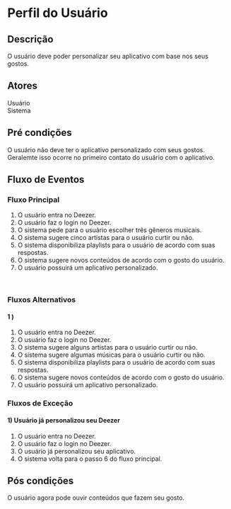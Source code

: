 # Perfil do Usuário
<div class="line"></div>

##  Descrição

O usuário deve poder personalizar seu aplicativo com base nos seus gostos.

##  Atores

Usuário
<br>
Sistema

##  Pré condições

O usuário não deve ter o aplicativo personalizado com seus gostos.
<br>
Geralemte isso ocorre no primeiro contato do usuário com o aplicativo.

##  Fluxo de Eventos

### Fluxo Principal
1. O usuário entra no Deezer.
2. O usuário faz o login no Deezer.
3. O sistema pede para o usuário escolher três gêneros musicais.
4. O sistema sugere cinco artistas para o usuário curtir ou não.
5. O sistema disponibiliza playlists para o usuário de acordo com suas respostas.
6. O sistema sugere novos conteúdos de acordo com o gosto do usuário.
7. O usuário possuirá um aplicativo personalizado.
<br>

### Fluxos Alternativos

#### 1 )
1. O usuário entra no Deezer.
2. O usuário faz o login no Deezer.
3. O sistema sugere alguns artistas para o usuário curtir ou não.
4. O sistema sugere algumas músicas para o usuário curtir ou não.
5. O sistema disponibiliza playlists para o usuário de acordo com suas respostas.
6. O sistema sugere novos conteúdos de acordo com o gosto do usuário.
7. O usuário possuirá um aplicativo personalizado.

### Fluxos de Exceção

#### 1) Usuário já personalizou seu Deezer

1. O usuário entra no Deezer.
2. O usuário faz o login no Deezer.
3. O usuário já personalizou seu aplicativo.
4. O sistema volta para o passo 6 do fluxo principal.

## Pós condições
O usuário agora pode ouvir conteúdos que fazem seu gosto. 



